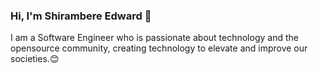 ### Hi, I'm Shirambere Edward 👋 

I am a Software Engineer who is passionate about technology and the opensource community, creating technology to elevate and improve our societies.:blush:
